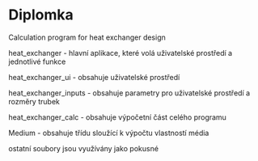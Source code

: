 # Diplomka
Calculation program for heat exchanger design

heat_exchanger - hlavní aplikace, které volá uživatelské prostředí a jednotlivé funkce

heat_exchanger_ui - obsahuje uživatelské prostředí

heat_exchanger_inputs - obsahuje parametry pro uživatelské prostředí a rozměry trubek

heat_exchanger_calc - obsahuje výpočetní část celého programu

Medium - obsahuje třídu sloužící k výpočtu vlastností média

ostatní soubory jsou využívány jako pokusné
